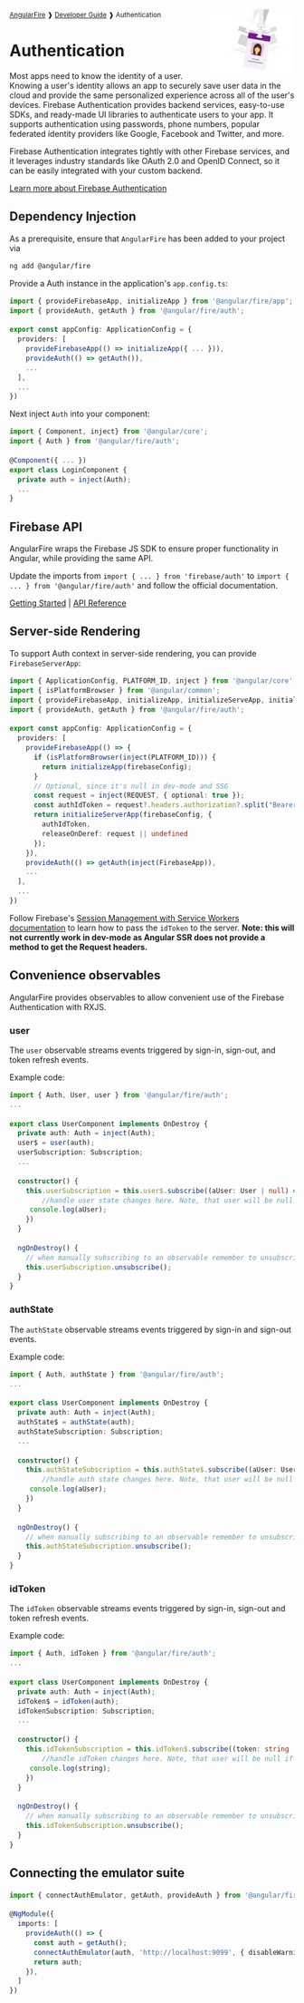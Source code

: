 <img align="right" width="30%" src="images/auth-illo_1x.png">

<small>
<a href="https://github.com/angular/angularfire">AngularFire</a> &#10097; <a href="../README.md#developer-guide">Developer Guide</a> &#10097; Authentication
</small>

# Authentication

Most apps need to know the identity of a user. Knowing a user's identity allows an app to securely save user data in the cloud and provide the same personalized experience across all of the user's devices.
Firebase Authentication provides backend services, easy-to-use SDKs, and ready-made UI libraries to authenticate users to your app. It supports authentication using passwords, phone numbers, popular federated identity providers like Google, Facebook and Twitter, and more.

Firebase Authentication integrates tightly with other Firebase services, and it leverages industry standards like OAuth 2.0 and OpenID Connect, so it can be easily integrated with your custom backend.

[Learn more about Firebase Authentication](https://firebase.google.com/docs/auth)

## Dependency Injection

As a prerequisite, ensure that `AngularFire` has been added to your project via
```bash
ng add @angular/fire
```

Provide a Auth instance in the application's `app.config.ts`:

```ts
import { provideFirebaseApp, initializeApp } from '@angular/fire/app';
import { provideAuth, getAuth } from '@angular/fire/auth';

export const appConfig: ApplicationConfig = {
  providers: [
    provideFirebaseApp(() => initializeApp({ ... })),
    provideAuth(() => getAuth()),
    ...
  ],
  ...
})
```

Next inject `Auth` into your component:

```ts
import { Component, inject} from '@angular/core';
import { Auth } from '@angular/fire/auth';

@Component({ ... })
export class LoginComponent {
  private auth = inject(Auth);
  ...
}
```

## Firebase API

AngularFire wraps the Firebase JS SDK to ensure proper functionality in Angular, while providing the same API.

Update the imports from `import { ... } from 'firebase/auth'` to `import { ... } from '@angular/fire/auth'` and follow the official documentation.

[Getting Started](https://firebase.google.com/docs/auth/web/start) | [API Reference](https://firebase.google.com/docs/reference/js/auth)

## Server-side Rendering

To support Auth context in server-side rendering, you can provide `FirebaseServerApp`:

```ts
import { ApplicationConfig, PLATFORM_ID, inject } from '@angular/core';
import { isPlatformBrowser } from '@angular/common';
import { provideFirebaseApp, initializeApp, initializeServeApp, initializeServerApp } from '@angular/fire/app';
import { provideAuth, getAuth } from '@angular/fire/auth';

export const appConfig: ApplicationConfig = {
  providers: [
    provideFirebaseApp(() => {
      if (isPlatformBrowser(inject(PLATFORM_ID))) {
        return initializeApp(firebaseConfig);
      }
      // Optional, since it's null in dev-mode and SSG
      const request = inject(REQUEST, { optional: true });
      const authIdToken = request?.headers.authorization?.split("Bearer ")[1];
      return initializeServerApp(firebaseConfig, {
        authIdToken,
        releaseOnDeref: request || undefined
      });
    }),
    provideAuth(() => getAuth(inject(FirebaseApp)),
    ...
  ],
  ...
})
```

Follow Firebase's [ Session Management with Service Workers documentation](https://firebase.google.com/docs/auth/web/service-worker-sessions) to learn how to pass the `idToken` to the server. __Note: this will not currently work in dev-mode as Angular SSR does not provide a method to get the Request headers.__

## Convenience observables

AngularFire provides observables to allow convenient use of the Firebase Authentication with RXJS.

### user

The `user` observable streams events triggered by sign-in, sign-out, and token refresh events.

Example code:

```ts
import { Auth, User, user } from '@angular/fire/auth';
...

export class UserComponent implements OnDestroy {
  private auth: Auth = inject(Auth);
  user$ = user(auth);
  userSubscription: Subscription;
  ...

  constructor() {
    this.userSubscription = this.user$.subscribe((aUser: User | null) => {
        //handle user state changes here. Note, that user will be null if there is no currently logged in user.
     console.log(aUser);
    })
  }

  ngOnDestroy() {
    // when manually subscribing to an observable remember to unsubscribe in ngOnDestroy
    this.userSubscription.unsubscribe();
  }
}

```

### authState

The `authState` observable streams events triggered by sign-in and sign-out events.

Example code:
```ts
import { Auth, authState } from '@angular/fire/auth';
...

export class UserComponent implements OnDestroy {
  private auth: Auth = inject(Auth);
  authState$ = authState(auth);
  authStateSubscription: Subscription;
  ...

  constructor() {
    this.authStateSubscription = this.authState$.subscribe((aUser: User | null) => {
        //handle auth state changes here. Note, that user will be null if there is no currently logged in user.
     console.log(aUser);
    })
  }

  ngOnDestroy() {
    // when manually subscribing to an observable remember to unsubscribe in ngOnDestroy
    this.authStateSubscription.unsubscribe();
  }
}
```

### idToken

The `idToken` observable streams events triggered by sign-in, sign-out and token refresh events.

Example code:
```ts
import { Auth, idToken } from '@angular/fire/auth';
...

export class UserComponent implements OnDestroy {
  private auth: Auth = inject(Auth);
  idToken$ = idToken(auth);
  idTokenSubscription: Subscription;
  ...

  constructor() {
    this.idTokenSubscription = this.idToken$.subscribe((token: string | null) => {
        //handle idToken changes here. Note, that user will be null if there is no currently logged in user.
     console.log(string);
    })
  }

  ngOnDestroy() {
    // when manually subscribing to an observable remember to unsubscribe in ngOnDestroy
    this.idTokenSubscription.unsubscribe();
  }
}
```

## Connecting the emulator suite

```ts
import { connectAuthEmulator, getAuth, provideAuth } from '@angular/fire/auth';

@NgModule({
  imports: [
    provideAuth(() => {
      const auth = getAuth();
      connectAuthEmulator(auth, 'http://localhost:9099', { disableWarnings: true });
      return auth;
    }),
  ]
})
```
